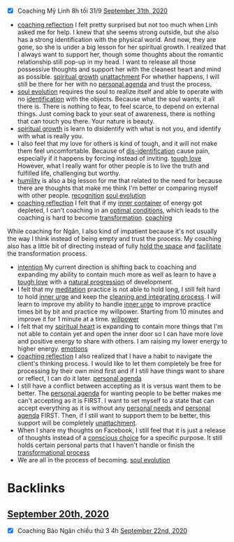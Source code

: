 - [x] Coaching Mỹ Linh 8h tối 31/9 [September 31th, 2020](<September 31th, 2020.md>)
- [coaching reflection](<coaching reflection.md>) I felt pretty surprised but not too much when Linh asked me for help. I knew that she seems strong outside, but she also has a strong identification with the physical world. And now, they are gone, so she is under a big lesson for her spiritual growth. I realized that I always want to support her, though some thoughts about the romantic relationship still pop-up in my head. I want to release all those possessive thoughts and support her with the cleanest heart and mind as possible. [spiritual growth](<spiritual growth.md>) [unattachment](<unattachment.md>) For whether happens, I will still be there for her with no [personal agenda](<personal agenda.md>) and trust the process.
- [soul evolution](<soul evolution.md>) requires the soul to realize itself and able to operate with no [identification](<identification.md>) with the objects. Because what the soul wants, it all there is. There is nothing to fear, to feel scarce, to depend on external things. Just coming back to your seat of awareness, there is nothing that can touch you there. Your nature is beauty.
- [spiritual growth](<spiritual growth.md>) is learn to disidentify with what is not you, and identify with what is really you.
- I also feel that my love for others is kind of tough, and it will not make them feel uncomfortable. Because of [dis-identification](<dis-identification.md>) cause pain, especially if it happens by forcing instead of inviting. [tough love](<tough love.md>) However, what I really want for other people is to live the truth and fulfilled life, challenging but worthy.
- [humility](<humility.md>) is also a big lesson for me that related to the need for because there are thoughts that make me think I'm better or comparing myself with other people. [recognition](<recognition.md>) [soul evolution](<soul evolution.md>)
- [coaching reflection](<coaching reflection.md>) I felt that if my [inner container](<inner container.md>) of energy got depleted, I can't coaching in an [optimal conditions](<optimal conditions.md>), which leads to the coaching is hard to become [transformation](<transformation.md>).  [coaching](<coaching.md>)

While coaching for Ngân, I also kind of impatient because it's not usually the way I think instead of being empty and trust the process. My coaching also has a little bit of directing instead of fully [hold the space](<hold the space.md>) and [facilitate](<facilitate.md>) the transformation process.
- [intention](<intention.md>) My current direction is shifting back to coaching and expanding my ability to contain much more as well as learn to have a [tough love](<tough love.md>) with a [natural progression](<natural progression.md>) of development.
- I felt that my [meditation](<meditation.md>) practice is not able to hold long, I still felt hard to hold [inner urge](<inner urge.md>) and keep the [cleaning and integrating process](<cleaning and integrating process.md>). I will learn to improve my ability to handle [inner urge](<inner urge.md>) to improve practice times bit by bit and practice my willpower. Starting from 10 minutes and improve it for 1 minute at a time. [willpower](<willpower.md>)
- I felt that my [spiritual heart](<spiritual heart.md>) is expanding to contain more things that I'm not able to contain yet and open the inner door so I can have more love and positive energy to share with others. I am raising my lower energy to higher energy. [emotions](<emotions.md>)
- [coaching reflection](<coaching reflection.md>) I also realized that I have a habit to navigate the client's thinking process. I would like to let them completely be free for processing by their own mind first and if I still have things want to share or reflect, I can do it later. [personal agenda](<personal agenda.md>) 
- I still have a conflict between accepting as it is versus want them to be better. The [personal agenda](<personal agenda.md>) for wanting people to be better makes me can't accepting as it is FIRST. I want to set myself to a state that can accept everything as it is without any [personal needs](<personal needs.md>) and [personal agenda](<personal agenda.md>) FIRST. Then, if I still want to support them to be better, this support will be completely [unattachment](<unattachment.md>).
- When I share my thoughts on Facebook, I still feel that it is just a release of thoughts instead of a [conscious choice](<conscious choice.md>) for a specific purpose. It still holds certain personal parts that I haven't handle or finish the [transformational process](<transformational process.md>)
- We are all in the process of becoming. [soul evolution](<soul evolution.md>)

# Backlinks
## [September 20th, 2020](<September 20th, 2020.md>)
- [x] Coaching Bảo Ngân chiều thứ 3 4h [September 22nd, 2020](<September 22nd, 2020.md>)


